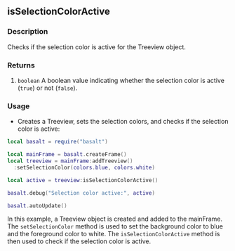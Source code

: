 ## isSelectionColorActive

### Description

Checks if the selection color is active for the Treeview object.

### Returns

1. `boolean` A boolean value indicating whether the selection color is active (`true`) or not (`false`).

### Usage

* Creates a Treeview, sets the selection colors, and checks if the selection color is active:

```lua
local basalt = require("basalt")

local mainFrame = basalt.createFrame()
local treeview = mainFrame:addTreeview()
  :setSelectionColor(colors.blue, colors.white)

local active = treeview:isSelectionColorActive()

basalt.debug("Selection color active:", active)

basalt.autoUpdate()
```

In this example, a Treeview object is created and added to the mainFrame. The `setSelectionColor` method is used to set the background color to blue and the foreground color to white. The `isSelectionColorActive` method is then used to check if the selection color is active.
